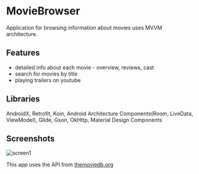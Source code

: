 # MovieBrowser
Application for browsing information about movies uses MVVM architecture.

## Features
*   detailed info about each movie - overview, reviews, cast
*   search for movies by title
*   playing trailers on youtube 

## Libraries 
AndroidX, Retrofit, Koin, Android Architecture Components(Room, LiveData, ViewModel), Glide, Gson, OkHttp, Material Design Components

## Screenshots
![screen1](https://user-images.githubusercontent.com/57751305/104905101-19fa1980-59ac-11eb-8eb7-5ff05bf18342.png)


This app uses the API from [themoviedb.org](https://www.themoviedb.org/)
